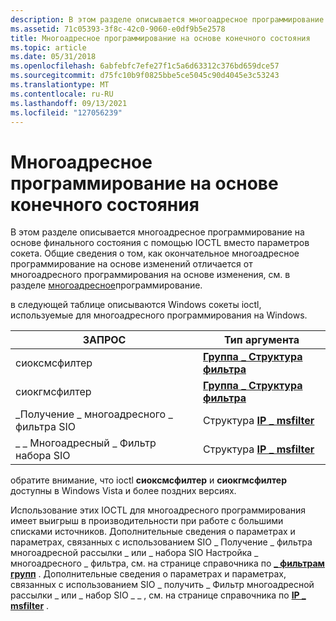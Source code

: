 ```yaml
---
description: В этом разделе описывается многоадресное программирование на основе финального состояния с помощью IOCTL вместо параметров сокета. Общие сведения о том, как окончательное многоадресное программирование на основе изменений отличается от многоадресного программирования на основе изменения, см. в разделе многоадресное программирование.
ms.assetid: 71c05393-3f8c-42c0-9060-e0df9b5e2578
title: Многоадресное программирование на основе конечного состояния
ms.topic: article
ms.date: 05/31/2018
ms.openlocfilehash: 6abfebfc7efe27f1c5a6d63312c376bd659dce57
ms.sourcegitcommit: d75fc10b9f0825bbe5ce5045c90d4045e3c53243
ms.translationtype: MT
ms.contentlocale: ru-RU
ms.lasthandoff: 09/13/2021
ms.locfileid: "127056239"
---
```

# <a name="final-state-based-multicast-programming"></a>Многоадресное программирование на основе конечного состояния

В этом разделе описывается многоадресное программирование на основе финального состояния с помощью IOCTL вместо параметров сокета. Общие сведения о том, как окончательное многоадресное программирование на основе изменений отличается от многоадресного программирования на основе изменения, см. в разделе [многоадресное](multicast-programming.md)программирование.

в следующей таблице описываются Windows сокеты ioctl, используемые для многоадресного программирования на Windows. 

| ЗАПРОС                       | Тип аргумента                                   |
|-----------------------------|-------------------------------------------------|
| сиоксмсфилтер               | [**Группа \_ Структура фильтра**](/windows/desktop/api/Ws2ipdef/ns-ws2ipdef-group_filter) |
| сиокгмсфилтер               | [**Группа \_ Структура фильтра**](/windows/desktop/api/Ws2ipdef/ns-ws2ipdef-group_filter) |
| \_Получение \_ многоадресного \_ фильтра SIO | Структура [**IP \_ msfilter**](/windows/desktop/api/Ws2ipdef/ns-ws2ipdef-ip_msfilter)   |
| \_ \_ Многоадресный \_ Фильтр набора SIO | Структура [**IP \_ msfilter**](/windows/desktop/api/Ws2ipdef/ns-ws2ipdef-ip_msfilter)   |



 

обратите внимание, что ioctl **сиоксмсфилтер** и **сиокгмсфилтер** доступны в Windows Vista и более поздних версиях.

Использование этих IOCTL для многоадресного программирования имеет выигрыш в производительности при работе с большими списками источников. Дополнительные сведения о параметрах и параметрах, связанных с использованием SIO \_ Получение \_ фильтра многоадресной рассылки \_ или \_ набора SIO Настройка \_ многоадресного \_ фильтра, см. на странице справочника по [**\_ фильтрам групп**](/windows/desktop/api/Ws2ipdef/ns-ws2ipdef-group_filter) . Дополнительные сведения о параметрах и параметрах, связанных с использованием SIO \_ получить \_ Фильтр многоадресной рассылки \_ или \_ набор SIO \_ \_ , см. на странице справочника по [**IP \_ msfilter**](/windows/desktop/api/Ws2ipdef/ns-ws2ipdef-ip_msfilter) .

 

 



